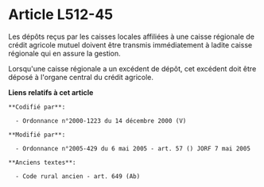 # Article L512-45

Les dépôts reçus par les caisses locales affiliées à une caisse régionale de crédit agricole mutuel doivent être transmis
immédiatement à ladite caisse régionale qui en assure la gestion.

Lorsqu'une caisse régionale a un excédent de dépôt, cet excédent doit être déposé à l'organe central du crédit agricole.

**Liens relatifs à cet article**

	**Codifié par**:

	  - Ordonnance n°2000-1223 du 14 décembre 2000 (V)

	**Modifié par**:

	  - Ordonnance n°2005-429 du 6 mai 2005 - art. 57 () JORF 7 mai 2005

	**Anciens textes**:

	  - Code rural ancien - art. 649 (Ab)
